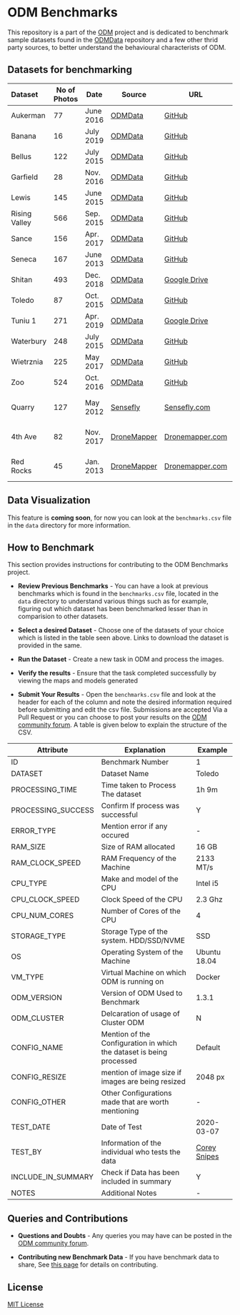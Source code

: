 # ODM Benchmarks


This repository is a part of the [ODM](https://github.com/OpenDroneMap) project and is dedicated to benchmark sample datasets found in the [ODMData](https://github.com/OpenDroneMap/ODMdata) repository and a few other thrid party sources, to better understand the behavioural characterists of ODM. 

## Datasets for benchmarking

| Dataset       | No of Photos | Date      |                                             Source |                                                                                    URL |                                                                     Contributor |
| :------------ | ------------ | --------- | ------------------------------------------------- | ------------------------------------------------------------------------------------- | ------------------------------------------------------------------------------ |
| Aukerman      | 77           | June 2016 | [ODMData](https://github.com/OpenDroneMap/ODMdata) |                            [GitHub](https://github.com/OpenDroneMap/odm_data_aukerman) |                            [Dakota Benjamin](https://github.com/dakotabenjamin) |
| Banana        | 16           | July 2019 | [ODMData](https://github.com/OpenDroneMap/ODMdata) |                                  [GitHub](https://github.com/pierotofy/dataset_banana) |                                  [Piero Toffanin](https://github.com/pierotofy) |
| Bellus        | 122          | July 2015 | [ODMData](https://github.com/OpenDroneMap/ODMdata) |                              [GitHub](https://github.com/OpenDroneMap/odm_data_bellus) |                              [Stephen Mather](https://github.com/smathermather) |
| Garfield      | 28           | Nov. 2016 | [ODMData](https://github.com/OpenDroneMap/ODMdata) |                        [GitHub](https://github.com/OpenDroneMap/odm_data_garfield_msp) |                            [Dakota Benjamin](https://github.com/dakotabenjamin) |
| Lewis         | 145          | June 2015 | [ODMData](https://github.com/OpenDroneMap/ODMdata) |                               [GitHub](https://github.com/OpenDroneMap/odm_data_lewis) |                              [Stephen Mather](https://github.com/smathermather) |
| Rising Valley | 566          | Sep. 2015 | [ODMData](https://github.com/OpenDroneMap/ODMdata) |                              [GitHub](https://github.com/OpenDroneMap/odm_data_rv_nir) |                            [Dakota Benjamin](https://github.com/dakotabenjamin) |
| Sance         | 156          | Apr. 2017 | [ODMData](https://github.com/OpenDroneMap/ODMdata) |                                         [GitHub](https://github.com/merkato/odm_sance) |                                       [Tomasz Nycz](https://github.com/merkato) |
| Seneca        | 167          | June 2013 | [ODMData](https://github.com/OpenDroneMap/ODMdata) |                              [GitHub](https://github.com/OpenDroneMap/odm_data_seneca) |                              [Stephen Mather](https://github.com/smathermather) |
| Shitan        | 493          | Dec. 2018 | [ODMData](https://github.com/OpenDroneMap/ODMdata) | [Google Drive](https://drive.google.com/file/d/1Spu1F713Tw-z1XMdnrlD6NT4EhhFy2Lj/view) |             [Yu-Huang Wang](https://community.opendronemap.org/u/Yu-Huang_Wang) |
| Toledo        | 87           | Oct. 2015 | [ODMData](https://github.com/OpenDroneMap/ODMdata) |                              [GitHub](https://github.com/OpenDroneMap/odm_data_toledo) |             [Yu-Huang Wang](https://community.opendronemap.org/u/Yu-Huang_Wang) |
| Tuniu 1       | 271          | Apr. 2019 | [ODMData](https://github.com/OpenDroneMap/ODMdata) | [Google Drive](https://drive.google.com/file/d/1faBtGK7Jm5lTo_UWLz6onDGYGqlykHPa/view) |                              [Stephen Mather](https://github.com/smathermather) |
| Waterbury     | 248          | July 2015 | [ODMData](https://github.com/OpenDroneMap/ODMdata) |                           [GitHub](https://github.com/OpenDroneMap/odm_data_waterbury) |                              [Stephen Mather](https://github.com/smathermather) |
| Wietrznia     | 225          | May 2017  | [ODMData](https://github.com/OpenDroneMap/ODMdata) |                                     [GitHub](https://github.com/merkato/odm_wietrznia) |                                       [Tomasz Nycz](https://github.com/merkato) |
| Zoo           | 524          | Oct. 2016 | [ODMData](https://github.com/OpenDroneMap/ODMdata) |                                 [GitHub](https://github.com/OpenDroneMap/odm_data_zoo) |                              [Stephen Mather](https://github.com/smathermather) |
| Quarry        | 127          | May 2012  |              [Sensefly](https://www.sensefly.com/) |              [Sensefly.com](https://www.sensefly.com/education/datasets/?dataset=1418) | [Sensefly sample data collection](https://www.sensefly.com/education/datasets/) |
| 4th Ave       | 82           | Nov. 2017 |            [DroneMapper](https://dronemapper.com/) |                                [Dronemapper.com](https://dronemapper.com/sample_data/) |      [DroneMapper sample data collection](https://dronemapper.com/sample_data/) |
| Red Rocks     | 45           | Jan. 2013 |            [DroneMapper](https://dronemapper.com/) |                                [Dronemapper.com](https://dronemapper.com/sample_data/) |      [DroneMapper sample data collection](https://dronemapper.com/sample_data/) |

## Data Visualization

This feature is **coming soon**, for now you can look at the `benchmarks.csv` file in the `data` directory for more information.

## How to Benchmark

This section provides instructions for contributing to the ODM Benchmarks project.

* **Review Previous Benchmarks** - You can have a look at previous benchmarks which is found in the `benchmarks.csv` file, located in the `data` directory to understand various things such as for example, figuring out which dataset has been benchmarked lesser than in comparision to other datasets.

* **Select a desired Dataset** - Choose one of the datasets of your choice which is listed in the table seen above. Links to download the dataset is provided in the same. 

* **Run the Dataset** - Create a new task in ODM and process the images.

* **Verify the results** - Ensure that the task completed successfully by viewing the maps and models generated

* **Submit Your Results** - Open the `benchmarks.csv` file and look at the header for each of the column and note the desired information required before submitting and edit the csv file. Submissions are accepted Via a Pull Request or you can choose to post your results on the [ODM community forum](https://community.opendronemap.org/t/odm-benchmark-data/3877). A table is given below to explain the structure of the CSV.

| Attribute          | Explanation                                                          | Example                                         |
| ------------------ | -------------------------------------------------------------------- | ----------------------------------------------- |
| ID                 | Benchmark Number                                                     | 1                                               |
| DATASET            | Dataset Name                                                         | Toledo                                          |
| PROCESSING_TIME    | Time taken to Process The dataset                                    | 1h 9m                                           |
| PROCESSING_SUCCESS | Confirm If process was successful                                    | Y                                               |
| ERROR_TYPE         | Mention error if any occured                                         | -                                               |
| RAM_SIZE           | Size of RAM allocated                                                | 16 GB                                           |
| RAM_CLOCK_SPEED    | RAM Frequency of the Machine                                         | 2133 MT/s                                       |
| CPU_TYPE           | Make and model of the CPU                                            | Intel i5                                        |
| CPU_CLOCK_SPEED    | Clock Speed of the CPU                                               | 2.3 Ghz                                         |
| CPU_NUM_CORES      | Number of Cores of the CPU                                           | 4                                               |
| STORAGE_TYPE       | Storage Type of the system. HDD/SSD/NVME                             | SSD                                             |
| OS                 | Operating System of the Machine                                      | Ubuntu 18.04                                    |
| VM_TYPE            | Virtual Machine on which ODM is running on                           | Docker                                          |
| ODM_VERSION        | Version of ODM Used to Benchmark                                     | 1.3.1                                           |
| ODM_CLUSTER        | Delcaration of usage of Cluster ODM                                  | N                                               |
| CONFIG_NAME        | Mention of the Configuration in which the dataset is being processed | Default                                         |
| CONFIG_RESIZE      | mention of image size if images are being resized                    | 2048 px                                         |
| CONFIG_OTHER       | Other Configurations made that are worth mentioning                  | -                                               |
| TEST_DATE          | Date of Test                                                         | 2020-03-07                                      |
| TEST_BY            | Information of the individual who tests the data                     | [Corey Snipes](https://github.com/coreysnipes/) |
| INCLUDE_IN_SUMMARY | Check if Data has been included in summary                           | Y                                               |
| NOTES              | Additional Notes                                                     | -                                               |

## Queries and Contributions

* **Questions and Doubts** - Any queries you may have can be posted in the [ODM community forum](https://community.opendronemap.org/t/odm-benchmark-data/3877).

* **Contributing new Benchmark Data** - If you have benchmark data to share, See [this page](https://github.com/OpenDroneMap/odm-benchmarks/blob/master/CONTRIBUTING.md) for details on contributing.

## License

[MIT License](LICENSE)